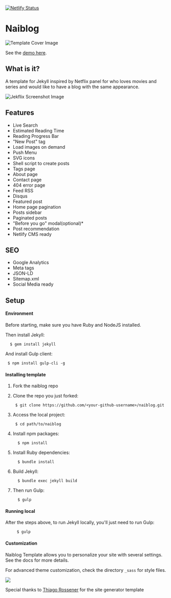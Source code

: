 [![Netlify Status](https://api.netlify.com/api/v1/badges/5f205b3a-73c2-472c-b052-82b95bdf36b7/deploy-status)](https://app.netlify.com/sites/sleepy-bhabha-00eedf/deploys)

# Naiblog

![ Template Cover Image](https://imgur.com/uBwoT1T)

See the [demo here](http://naiblog.xyz/).

## What is it?

A template for Jekyll inspired by Netflix panel for who loves movies and series and would like to have a blog with the same  appearance.

![Jekflix Screenshot Image](https://imgur.com/undefined)

## Features

- Live Search
- Estimated Reading Time
- Reading Progress Bar
- "New Post" tag
- Load images on demand
- Push Menu
- SVG icons
- Shell script to create posts
- Tags page
- About page
- Contact page
- 404 error page
- Feed RSS
- Disqus
- Featured post
- Home page pagination 
- Posts sidebar
- Paginated posts
- "Before you go" modal(optional)*
- Post recommendation
- Netlify CMS ready

## SEO

- Google Analytics
- Meta tags
- JSON-LD
- Sitemap.xml
- Social Media ready

## Setup

#### Environment

Before starting, make sure you have Ruby and NodeJS installed.

Then install Jekyll:

      $ gem install jekyll

And install Gulp client:

     $ npm install gulp-cli -g

#### Installing template

1. Fork the naiblog repo

2. Clone the repo you just forked:

        $ git clone https://github.com/<your-github-username>/naiblog.git

3. Access the local project:

        $ cd path/to/naiblog

4. Install npm packages:

         $ npm install

5. Install Ruby dependencies:

         $ bundle install

6. Build Jekyll:

         $ bundle exec jekyll build

7. Then run Gulp:

         $ gulp

#### Running local

After the steps above, to run Jekyll locally, you'll just need to run Gulp:

         $ gulp

#### Customization

Naiblog Template allows you to personalize your site with several settings. See the docs for more details.

For advanced theme customization, check the directory `_sass` for style files.


![](https://imgur.com/wIN8Nbf)

Special thanks to [Thiago Rossener](https://github.com/thiagorossener) for the site generator template

